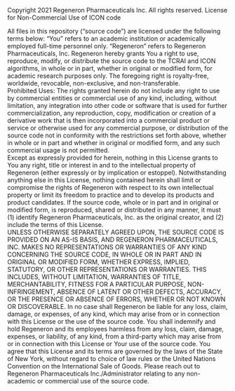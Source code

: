 Copyright 2021 Regeneron Pharmaceuticals Inc. All rights reserved.
License for Non-Commercial Use of ICON code

All files in this repository (“source code”) are licensed under the following terms below:
“You” refers to an academic institution or academically employed full-time personnel only. 
“Regeneron” refers to Regeneron Pharmaceuticals, Inc.
Regeneron hereby grants You a right to use, reproduce, modify, or distribute the source code to the TCRAI and ICON algorithms, in whole or in part, whether in original or modified form, for academic research purposes only.  The foregoing right is royalty-free, worldwide, revocable, non-exclusive, and non-transferable.  
Prohibited Uses:  The rights granted herein do not include any right to use by commercial entities or commercial use of any kind, including, without limitation, any integration into other code or software that is used for further commercialization, any reproduction, copy, modification or creation of a derivative work that is then incorporated into a commercial product or service or otherwise used for any commercial purpose, or distribution of the source code not in conformity with the restrictions set forth above, whether in whole or in part and whether in original or modified form, and any such commercial usage is not permitted.  
Except as expressly provided for herein, nothing in this License grants to You any right, title or interest in and to the intellectual property of Regeneron (either expressly or by implication or estoppel).  Notwithstanding anything else in this License, nothing contained herein shall limit or compromise the rights of Regeneron with respect to its own intellectual property or limit its freedom to practice and to develop its products and product candidates.
If the source code, whole or in part and in original or modified form, is reproduced, shared or distributed in any manner, it must (1) identify Regeneron Pharmaceuticals, Inc. as the original creator, and (2) include the terms of this License.  
UNLESS OTHERWISE SEPARATELY AGREED UPON, THE SOURCE CODE IS PROVIDED ON AN AS-IS BASIS, AND REGENERON PHARMACEUTICALS, INC. MAKES NO REPRESENTATIONS OR WARRANTIES OF ANY KIND CONCERNING THE SOURCE CODE, IN WHOLE OR IN PART AND IN ORIGINAL OR MODIFIED FORM, WHETHER EXPRESS, IMPLIED, STATUTORY, OR OTHER REPRESENTATIONS OR WARRANTIES. THIS INCLUDES, WITHOUT LIMITATION, WARRANTIES OF TITLE, MERCHANTABILITY, FITNESS FOR A PARTICULAR PURPOSE, NON-INFRINGEMENT, ABSENCE OF LATENT OR OTHER DEFECTS, ACCURACY, OR THE PRESENCE OR ABSENCE OF ERRORS, WHETHER OR NOT KNOWN OR DISCOVERABLE. 
In no case shall Regeneron be liable for any loss, claim, damage, or expenses, of any kind, which may arise from or in connection with this License or the use of the source code. You shall indemnify and hold Regeneron and its employees harmless from any loss, claim, damage, expenses, or liability, of any kind, from a third-party which may arise from or in connection with this License or Your use of the source code. 
You agree that this License and its terms are governed by the laws of the State of New York, without regard to choice of law rules or the United Nations Convention on the International Sale of Goods.
Please reach out to Regeneron Pharmaceuticals Inc./Administrator relating to any non-academic or commercial use of the source code.
